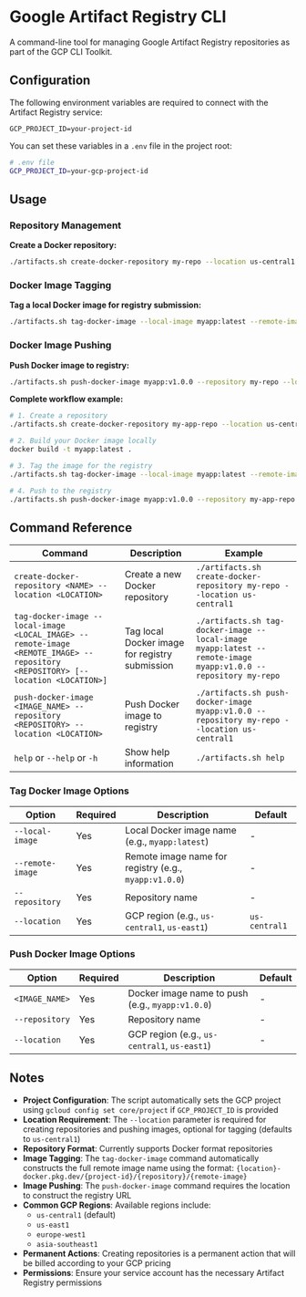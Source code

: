 # Google Artifact Registry CLI

A command-line tool for managing Google Artifact Registry repositories as part of the GCP CLI Toolkit.

## Configuration

The following environment variables are required to connect with the Artifact Registry service:

```
GCP_PROJECT_ID=your-project-id
```

You can set these variables in a `.env` file in the project root:

```bash
# .env file
GCP_PROJECT_ID=your-gcp-project-id
```

## Usage

### Repository Management

**Create a Docker repository:**
```bash
./artifacts.sh create-docker-repository my-repo --location us-central1
```

### Docker Image Tagging

**Tag a local Docker image for registry submission:**
```bash
./artifacts.sh tag-docker-image --local-image myapp:latest --remote-image myapp:v1.0.0 --repository my-repo --location us-east1
```

### Docker Image Pushing

**Push Docker image to registry:**
```bash
./artifacts.sh push-docker-image myapp:v1.0.0 --repository my-repo --location us-central1
```

**Complete workflow example:**
```bash
# 1. Create a repository
./artifacts.sh create-docker-repository my-app-repo --location us-central1

# 2. Build your Docker image locally
docker build -t myapp:latest .

# 3. Tag the image for the registry
./artifacts.sh tag-docker-image --local-image myapp:latest --remote-image myapp:v1.0.0 --repository my-app-repo

# 4. Push to the registry
./artifacts.sh push-docker-image myapp:v1.0.0 --repository my-app-repo --location us-central1
```

## Command Reference

| Command | Description | Example |
|---------|-------------|---------|
| `create-docker-repository <NAME> --location <LOCATION>` | Create a new Docker repository | `./artifacts.sh create-docker-repository my-repo --location us-central1` |
| `tag-docker-image --local-image <LOCAL_IMAGE> --remote-image <REMOTE_IMAGE> --repository <REPOSITORY> [--location <LOCATION>]` | Tag local Docker image for registry submission | `./artifacts.sh tag-docker-image --local-image myapp:latest --remote-image myapp:v1.0.0 --repository my-repo` |
| `push-docker-image <IMAGE_NAME> --repository <REPOSITORY> --location <LOCATION>` | Push Docker image to registry | `./artifacts.sh push-docker-image myapp:v1.0.0 --repository my-repo --location us-central1` |
| `help` or `--help` or `-h` | Show help information | `./artifacts.sh help` |

### Tag Docker Image Options

| Option | Required | Description | Default |
|--------|----------|-------------|---------|
| `--local-image` | Yes | Local Docker image name (e.g., `myapp:latest`) | - |
| `--remote-image` | Yes | Remote image name for registry (e.g., `myapp:v1.0.0`) | - |
| `--repository` | Yes | Repository name | - |
| `--location` | Yes | GCP region (e.g., `us-central1`, `us-east1`) | `us-central1` |

### Push Docker Image Options

| Option | Required | Description | Default |
|--------|----------|-------------|---------|
| `<IMAGE_NAME>` | Yes | Docker image name to push (e.g., `myapp:v1.0.0`) | - |
| `--repository` | Yes | Repository name | - |
| `--location` | Yes | GCP region (e.g., `us-central1`, `us-east1`) | - |

## Notes

- **Project Configuration**: The script automatically sets the GCP project using `gcloud config set core/project` if `GCP_PROJECT_ID` is provided
- **Location Requirement**: The `--location` parameter is required for creating repositories and pushing images, optional for tagging (defaults to `us-central1`)
- **Repository Format**: Currently supports Docker format repositories
- **Image Tagging**: The `tag-docker-image` command automatically constructs the full remote image name using the format: `{location}-docker.pkg.dev/{project-id}/{repository}/{remote-image}`
- **Image Pushing**: The `push-docker-image` command requires the location to construct the registry URL
- **Common GCP Regions**: Available regions include:
  - `us-central1` (default)
  - `us-east1`
  - `europe-west1`
  - `asia-southeast1`
- **Permanent Actions**: Creating repositories is a permanent action that will be billed according to your GCP pricing
- **Permissions**: Ensure your service account has the necessary Artifact Registry permissions
